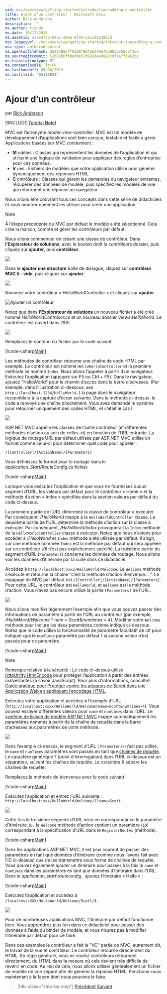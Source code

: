 ```yaml
---
uid: mvc/overview/getting-started/introduction/adding-a-controller
title: Ajout d’un contrôleur | Microsoft Docs
author: Rick-Anderson
description: ''
ms.author: riande
ms.date: 10/17/2013
ms.assetid: cc764f3b-6921-486a-8f44-c6ccd1249acd
msc.legacyurl: /mvc/overview/getting-started/introduction/adding-a-controller
msc.type: authoredcontent
ms.openlocfilehash: da914986ff020879dfe634967b39b32250cbf43b
ms.sourcegitcommit: 51b01b6ff8edde57d8243e4da28c9f1e7f1962b2
ms.translationtype: MT
ms.contentlocale: fr-FR
ms.lasthandoff: 05/06/2019
ms.locfileid: "65120851"
---
```

# <a name="adding-a-controller"></a>Ajour d’un contrôleur

par [Rick Anderson]((https://twitter.com/RickAndMSFT))

[!INCLUDE [Tutorial Note](sample/code-location.md)]

MVC est l’acronyme *model-view-controller*. MVC est un modèle de développement d’applications sont bien conçue, testable et facile à gérer. Applications basées sur MVC contiennent :

- **M** odèles : Classes qui représentent les données de l’application et qui utilisent une logique de validation pour appliquer des règles d’entreprise pour ces données.
- **V** ues : Fichiers de modèles que votre application utilise pour générer dynamiquement des réponses HTML.
- **C** ontrôleurs : Classes qui gèrent les demandes du navigateur entrantes, récupérer des données de modèle, puis spécifiez les modèles de vue qui retournent une réponse au navigateur.

Nous allons être couvrant tous ces concepts dans cette série de didacticiels et vous montrer comment les utiliser pour créer une application.

> [!NOTE]
> À l’étape précédente du MVC par défaut le modèle a été sélectionné. Cela crée la maison, compte et gérer les contrôleurs par défaut.

Nous allons commencer en créant une classe de contrôleur. Dans **l’Explorateur de solutions**, avec le bouton droit le *contrôleurs* dossier, puis cliquez sur **ajouter**, puis **contrôleur**.

![](adding-a-controller/_static/image1.png)

Dans le **ajouter une structure** boîte de dialogue, cliquez sur **contrôleur MVC 5 - vide**, puis cliquez sur **ajouter**.

![](adding-a-controller/_static/image2.png)  

Nommez votre contrôleur « HelloWorldController » et cliquez sur **ajouter**.

![Ajouter un contrôleur](adding-a-controller/_static/image3.png)

Notez que dans **l’Explorateur de solutions** un nouveau fichier a été créé nommé *HelloWorldController.cs* et un nouveau dossier *Views\HelloWorld*. Le contrôleur est ouvert dans l’IDE.

![](adding-a-controller/_static/image4.png)

Remplacez le contenu du fichier par le code suivant.

[!code-csharp[Main](adding-a-controller/samples/sample1.cs)]

Les méthodes de contrôleur retourne une chaîne de code HTML par exemple. Le contrôleur est nommé `HelloWorldController` et la première méthode se nomme `Index`. Nous allons l’appeler à partir d’un navigateur. Exécutez l’application (appuyez sur F5 ou Ctrl + F5). Dans le navigateur, ajoutez &quot;HelloWorld&quot; pour le chemin d’accès dans la barre d’adresses. (Par exemple, dans l’illustration ci-dessous, ses `http://localhost:1234/HelloWorld.`) la page dans le navigateur ressemblera à la capture d’écran suivante. Dans la méthode ci-dessus, le code a renvoyé une chaîne directement. Vous avez demandé le système pour retourner uniquement des codes HTML, et c’était le cas !

![](adding-a-controller/_static/image5.png)

ASP.NET MVC appelle les classes de l’autre contrôleur (et différentes méthodes d’action au sein de celles-ci) en fonction de l’URL entrante. La logique de routage URL par défaut utilisée par ASP.NET MVC utilise un format comme celui-ci pour déterminer quel code pour appeler :

`/[Controller]/[ActionName]/[Parameters]`

Vous définissez le format pour le routage dans le *application\_Start/RouteConfig.cs* fichier.

[!code-csharp[Main](adding-a-controller/samples/sample2.cs?highlight=7-8)]

Lorsque vous exécutez l’application et que vous ne fournissez aucun segment d’URL, les valeurs par défaut pour le contrôleur « Home » et la méthode d’action « Index » spécifiée dans la section valeurs par défaut du code ci-dessus.

La première partie de l’URL détermine la classe de contrôleur à exécuter. Par conséquent, */HelloWorld* mappe à la `HelloWorldController` classe. La deuxième partie de l’URL détermine la méthode d’action sur la classe à exécuter. Par conséquent, */HelloWorld/Index* provoquerait la `Index` méthode de la `HelloWorldController` classe à exécuter. Notez que nous n’avions pour accéder à */HelloWorld* et `Index` méthode a été utilisée par défaut. Il s’agit, car une méthode nommée `Index` est la méthode par défaut qui sera appelée sur un contrôleur s’il n’est pas explicitement spécifié. La troisième partie du segment d’URL (`Parameters`) concerne les données de routage. Nous allons voir les données d’itinéraire par la suite dans ce didacticiel.

Accédez à `http://localhost:xxxx/HelloWorld/Welcome`. Le `Welcome` méthode s’exécute et retourne la chaîne &quot;c’est la méthode d’action Bienvenue... &quot;. Le mappage de MVC par défaut est `/[Controller]/[ActionName]/[Parameters]`. Pour cette URL, le contrôleur est `HelloWorld`, et `Welcome` est la méthode d’action. Vous n’avez pas encore utilisé la partie `[Parameters]` de l’URL.

![](adding-a-controller/_static/image6.png)

Nous allons modifier légèrement l’exemple afin que vous pouvez passer des informations de paramètre à partir de l’URL au contrôleur (par exemple, */HelloWorld/Welcome ? nom = Scott&amp;numtimes = 4*). Modifier votre `Welcome` méthode pour inclure les deux paramètres comme indiqué ci-dessous. Notez que le code utilise la fonctionnalité de paramètre facultatif de c# pour indiquer que le `numTimes` paramètre par défaut 1 si aucune valeur n’est passée pour ce paramètre.

[!code-csharp[Main](adding-a-controller/samples/sample3.cs)]

> [!NOTE]
> Remarque relative à la sécurité : Le code ci-dessus utilise [HttpUtility.HtmlEncode](https://msdn.microsoft.com/library/ee360286(v=vs.110).aspx) pour protéger l’application à partir des entrées malveillantes (à savoir JavaScript). Pour plus d'informations, consultez [Guide pratique pour Protéger contre les attaques de Script dans une Application Web en appliquant l’encodage HTML](https://msdn.microsoft.com/library/a2a4yykt(v=vs.100).aspx).

 Exécutez votre application et accédez à l’exemple d’URL (`http://localhost:xxxx/HelloWorld/Welcome?name=Scott&numtimes=4`). Vous pouvez essayer différentes valeurs pour `name` et `numtimes` dans l’URL. Le [système de liaison de modèle ASP.NET MVC](http://odetocode.com/Blogs/scott/archive/2009/04/27/6-tips-for-asp-net-mvc-model-binding.aspx) mappe automatiquement les paramètres nommés à partir de la chaîne de requête dans la barre d’adresses aux paramètres de votre méthode.

![](adding-a-controller/_static/image7.png)

Dans l’exemple ci-dessus, le segment d’URL ( `Parameters`) n’est pas utilisé, le `name` et `numTimes` paramètres sont passés en tant que [chaînes de requête](http://en.wikipedia.org/wiki/Query_string). Le caractère générique ? (point d’interrogation) dans l’URL ci-dessus est un séparateur, suivent les chaînes de requête. Le caractère &amp; sépare les chaînes de requête.

Remplacez la méthode de bienvenue avec le code suivant :

[!code-csharp[Main](adding-a-controller/samples/sample4.cs)]

Exécutez l’application et entrez l’URL suivante : `http://localhost:xxx/HelloWorld/Welcome/1?name=Scott`

![](adding-a-controller/_static/image8.png)

Cette fois le troisième segment d’URL mise en correspondance le paramètre d’itinéraire `ID.` le `Welcome` méthode d’action contient un paramètre (`ID`) correspondant à la spécification d’URL dans le `RegisterRoutes` (méthode).

[!code-csharp[Main](adding-a-controller/samples/sample5.cs?highlight=7)]

Dans les applications ASP.NET MVC, il est plus courant de passer des paramètres en tant que données d’itinéraire (comme nous l’avons fait avec l’ID ci-dessus) que de les transmettre sous forme de chaînes de requête. Vous pouvez également ajouter un itinéraire pour passer à la fois le `name` et `numtimes` dans les paramètres en tant que données d’itinéraire dans l’URL. Dans le *application\_start\routeconfig* , ajoutez l’itinéraire « Hello » :

[!code-csharp[Main](adding-a-controller/samples/sample6.cs?highlight=13-16)]

Exécutez l’application et accédez à `/localhost:XXX/HelloWorld/Welcome/Scott/3`.

![](adding-a-controller/_static/image9.png)

Pour de nombreuses applications MVC, l’itinéraire par défaut fonctionne bien. Vous apprendrez plus loin dans ce didacticiel pour passer des données à l’aide du binder de modèle, et vous n’aurez pas à modifier l’itinéraire par défaut pour ce faire.

Dans ces exemples le contrôleur a fait le &quot;VC&quot; partie de MVC, autrement dit, le travail de la vue et contrôleur. Le contrôleur retourne directement du HTML. En règle générale, vous ne voulez contrôleurs retournent directement, du HTML dans la mesure où cela devient très difficile de revenir en code. Au lieu de cela, nous allons utiliser généralement un fichier de modèle de vue séparé afin de générer la réponse HTML. Penchons-nous maintenant à la façon dont nous pouvons le faire.

> [!div class="step-by-step"]
> [Précédent](getting-started.md)
> [Suivant](adding-a-view.md)
